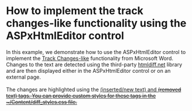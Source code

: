 # How to implement the track changes-like functionality using the ASPxHtmlEditor control


<p>In this example, we demonstrate how to use the ASPxHtmlEditor control to implement the <a href="https://support.office.com/en-us/article/Track-changes-in-Word-197ba630-0f5f-4a8e-9a77-3712475e806a?ui=en-US&rs=en-US&ad=US">Track Changes-like</a> functionality from Microsoft Word. Changes to the text are detected using the third-party <a href="https://github.com/Rohland/htmldiff.net">htmldiff.net</a> library and are then displayed either in the ASPxHtmlEditor control or on an external page.<br><br>The changes are highlighted using the <ins> (inserted/new text) and <del> (removed text) tags. You can provide custom styles for these tags in the ~/Content/diff_styles.css file.</p>

<br/>


